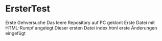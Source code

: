 # ErsterTest
Erste Gehversuche
Das leere Repository auf PC geklont
Erste Datei mit HTML-Rumpf angelegt
Dieser ersten Datei index.html erste Änderungen eingefügt
